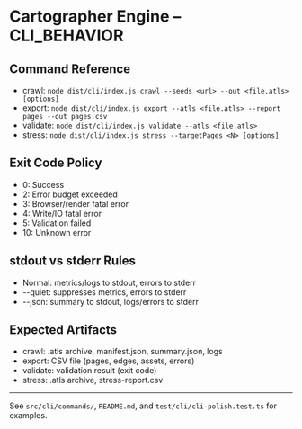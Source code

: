 # Cartographer Engine – CLI_BEHAVIOR

## Command Reference
- crawl: `node dist/cli/index.js crawl --seeds <url> --out <file.atls> [options]`
- export: `node dist/cli/index.js export --atls <file.atls> --report pages --out pages.csv`
- validate: `node dist/cli/index.js validate --atls <file.atls>`
- stress: `node dist/cli/index.js stress --targetPages <N> [options]`

## Exit Code Policy
- 0: Success
- 2: Error budget exceeded
- 3: Browser/render fatal error
- 4: Write/IO fatal error
- 5: Validation failed
- 10: Unknown error

## stdout vs stderr Rules
- Normal: metrics/logs to stdout, errors to stderr
- --quiet: suppresses metrics, errors to stderr
- --json: summary to stdout, logs/errors to stderr

## Expected Artifacts
- crawl: .atls archive, manifest.json, summary.json, logs
- export: CSV file (pages, edges, assets, errors)
- validate: validation result (exit code)
- stress: .atls archive, stress-report.csv

---
See `src/cli/commands/`, `README.md`, and `test/cli/cli-polish.test.ts` for examples.
